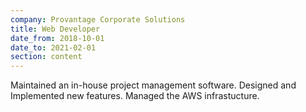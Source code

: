 ```yaml
---
company: Provantage Corporate Solutions
title: Web Developer
date_from: 2018-10-01
date_to: 2021-02-01
section: content
---
```


Maintained an in-house project management software. Designed and Implemented new features. Managed the AWS infrastucture. 
